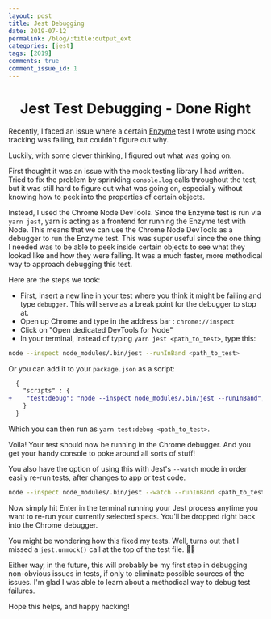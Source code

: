 ```yaml
---
layout: post
title: Jest Debugging
date: 2019-07-12
permalink: /blog/:title:output_ext
categories: [jest]
tags: [2019]
comments: true
comment_issue_id: 1
---
```


<div class="paragraph">
  <h1 style="text-align:center;">Jest Test Debugging - Done Right</h1>

  <p>Recently, I faced an issue where a certain <a href="https://github.com/airbnb/enzyme">Enzyme</a> test I wrote using mock tracking was failing, but couldn't figure out why.</p>
  <p>Luckily, with some clever thinking, I figured out what was going on.</p>
</div>

<!-- more -->

First thought it was an issue with the mock testing library I had written. Tried to fix the problem by sprinkling
`console.log` calls throughout the test, but it was still hard to figure out what was going on, especially without
knowing how to peek into the properties of certain objects.

Instead, I used the Chrome Node DevTools.
Since the Enzyme test is run via `yarn jest`, yarn is acting as a frontend for running the Enzyme test with Node. This means that we can use the
Chrome Node DevTools as a debugger to run the Enzyme test. This was super useful since the one thing I needed was
to be able to peek inside certain objects to see what they looked like and how they were failing. It was a much
faster, more methodical way to approach debugging this test. 

Here are the steps we took:

* First, insert a new line in your test where you think it might be failing and type `debugger`. This will serve as
  a break point for the debugger to stop at.
* Open up Chrome and type in the address bar : `chrome://inspect`
* Click on "Open dedicated DevTools for Node"
* In your terminal, instead of typing `yarn jest <path_to_test>`, type this:

```bash
node --inspect node_modules/.bin/jest --runInBand <path_to_test>
```

Or you can add it to your `package.json` as a script:

```diff
  {
    "scripts" : {
+    "test:debug": "node --inspect node_modules/.bin/jest --runInBand",
    }
  }
```

Which you can then run as `yarn test:debug <path_to_test>`.

Voila! Your test should now be running in the Chrome debugger. And you get your handy console to poke around all
sorts of stuff!

You also have the option of using this with Jest's `--watch` mode in order easily re-run tests, after changes to
app or test code.

```bash
node --inspect node_modules/.bin/jest --watch --runInBand <path_to_test>
```

Now simply hit Enter in the terminal running your Jest process anytime you want to re-run your currently selected
specs. You'll be dropped right back into the Chrome debugger.

You might be wondering how this fixed my tests. Well, turns out that I missed a `jest.unmock()` call at the top
of the test file. :man_facepalming: 

Either way, in the future, this will probably be my first step in debugging non-obvious issues in tests, if only to
eliminate possible sources of the issues. I'm glad I was able to learn about a methodical way to debug test failures. 

Hope this helps, and happy hacking!
